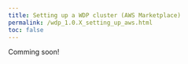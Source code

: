```yaml
---
title: Setting up a WDP cluster (AWS Marketplace)
permalink: /wdp_1.0.X_setting_up_aws.html
toc: false
---
```


Comming soon!
